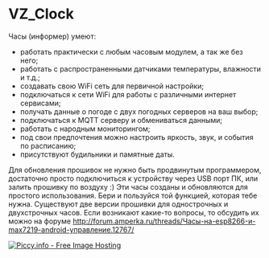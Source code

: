 # VZ_Clock
Часы (информер) умеют:
- работать практически с любым часовым модулем, а так же без него;
- работать с распространенными датчиками температуры, влажности и т.д.;
- создавать свою WiFi сеть для первичной настройки;
- подключаться к сети WiFi для работы с различными интернет сервисами;
- получать данные о погоде с двух погодных серверов на ваш выбор;
- подключаться к MQTT серверу и обмениваться данными;
- работать с народным мониторингом;
- под свои предпочтения можно настроить яркость, звук, и события по расписанию;
- присутствуют будильники и памятные даты.

Для обновления прошивок не нужно быть продвинутым программером, достаточно просто подключиться к устройству через USB порт ПК, или залить прошивку по воздуху :)
Эти часы созданы и обновляются для простого использования. Бери и пользуйся той функцией, которая тебе нужна.
Существуют две версии прошивки для однострочных и двухстрочных часов.
Если возникают какие-то вопросы, то обсудить их можно на форуме http://forum.amperka.ru/threads/Часы-на-esp8266-и-max7219-android-управление.12767/

<a href="http://piccy.info/view3/13747467/f3bf92082a5bb356a659a9f7e70fb72e/1200/" target="_blank"><img src="http://i.piccy.info/i9/9c3be255c235e51fca220f6601efc3ad/1586425927/46110/1367845/czasy_800.jpg" alt="Piccy.info - Free Image Hosting" border="0" /></a><a href="http://i.piccy.info/a3c/2020-04-12-05-19/i9-13747467/800x318-r" target="_blank"><img src="http://i.piccy.info/a3/2020-04-12-05-19/i9-13747467/800x318-r/i.gif" alt="" border="0" /></a>
